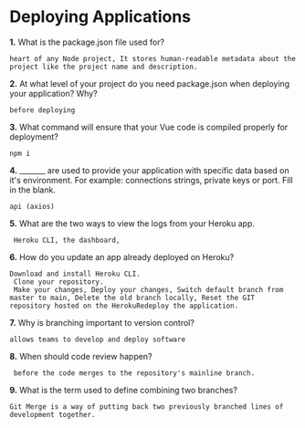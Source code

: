 # Deploying Applications

**1.** What is the package.json file used for?
<!-- enter you answer in the space below -->
```
heart of any Node project, It stores human-readable metadata about the project like the project name and description.
``` 
**2.** At what level of your project do you need package.json when deploying your application? Why?
<!-- enter you answer in the space below -->
```
before deploying
```
**3.** What command will ensure that your Vue code is compiled properly for deployment?
<!-- enter you answer in the space below -->
```
npm i
```
**4.** _______ are used to provide your application with specific data based on it's environment. For example: connections strings, private keys or port. Fill in the blank.
<!-- enter you answer in the space below -->
```
api (axios)
```
**5.** What are the two ways to view the logs from your Heroku app.
<!-- enter you answer in the space below -->
```
 Heroku CLI, the dashboard,
```
**6.** How do you update an app already deployed on Heroku?
<!-- enter you answer in the space below -->
```
Download and install Heroku CLI. 
 Clone your repository. 
 Make your changes, Deploy your changes, Switch default branch from master to main, Delete the old branch locally, Reset the GIT repository hosted on the HerokuRedeploy the application.
```
**7.** Why is branching important to version control?
<!-- enter you answer in the space below -->
```
allows teams to develop and deploy software
```
**8.** When should code review happen?
<!-- enter you answer in the space below -->
```
 before the code merges to the repository's mainline branch.
```
**9.** What is the term used to define combining two branches?
<!-- enter you answer in the space below -->
```
Git Merge is a way of putting back two previously branched lines of development together.
```
